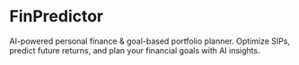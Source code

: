 # FinPredictor
AI-powered personal finance &amp; goal-based portfolio planner. Optimize SIPs, predict future returns, and plan your financial goals with AI insights.
